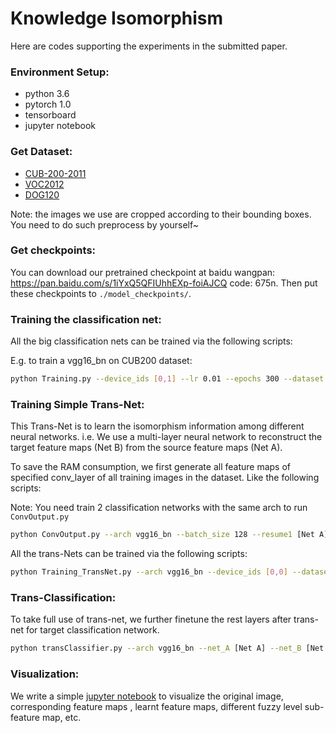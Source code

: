 # Knowledge Isomorphism

Here are codes supporting the experiments in the submitted paper.

### Environment Setup:

* python 3.6
* pytorch 1.0
* tensorboard
* jupyter notebook

### Get Dataset:

* [CUB-200-2011](http://www.vision.caltech.edu/visipedia/CUB-200.html)
* [VOC2012](http://host.robots.ox.ac.uk/pascal/VOC/voc2012/index.html)
* [DOG120](http://vision.stanford.edu/aditya86/ImageNetDogs/)

Note: the images we use are cropped according to their bounding boxes. You need to do such preprocess by yourself~

### Get checkpoints:

You can download our pretrained checkpoint at baidu wangpan: https://pan.baidu.com/s/1iYxQ5QFIUhhEXp-foiAJCQ code: 675n. Then put these checkpoints to `./model_checkpoints/`.


### Training the classification net:

All the big classification nets can be trained via the following scripts:

E.g. to train a vgg16_bn on CUB200 dataset:

```bash
python Training.py --device_ids [0,1] --lr 0.01 --epochs 300 --dataset CUB200 --save_epoch 50 --suffix lr-2_sd0 --seed 0 --batch-size 128 --epoch_step 60 --arch vgg16_bn
```

### Training Simple Trans-Net:

This Trans-Net is to learn the isomorphism information among different neural networks. i.e. We use a multi-layer neural network to reconstruct the target feature maps (Net B) from the source feature maps (Net A).

To save the RAM consumption, we first generate all feature maps of specified conv_layer of all training images in the dataset. Like the following scripts:

Note: You need train 2 classification networks with the same arch to run `ConvOutput.py`

```bash
python ConvOutput.py --arch vgg16_bn --batch_size 128 --resume1 [Net A] --resume2 [Net B] --dataset CUB200 --conv_layer 30
```

All the trans-Nets can be trained via the following scripts:

```bash
python Training_TransNet.py --arch vgg16_bn --device_ids [0,0] --dataset CUB200 --conv_layer 30 --convOut_path [feature map path] --lr 0.0001 --alpha [0.1,0.1] --epochs 1000 --suffix a0.1_lr-4
```

### Trans-Classification:

To take full use of trans-net, we further finetune the rest layers after trans-net for target classification network.  

```bash
python transClassifier.py --arch vgg16_bn --net_A [Net A] --net_B [Net B] --resume_Ys [Trans-Net] --dataset CUB200 --gpu 0 --conv_layer 30 --epochs 1000 --lr 0.00001 --logspace 2 --suffix lr-5_lg2
```

### Visualization:

We write a simple [jupyter notebook](vis.ipynb) to visualize the original image, corresponding feature maps , learnt feature maps, different fuzzy level sub-feature map, etc.

